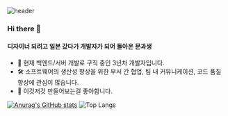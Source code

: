 ![header](https://capsule-render.vercel.app/api?type=waving&color=gradient&height=300&section=header&text=Madang%20Garden&fontAlignY=40&fontSize=90)

### Hi there 👋

#### 디자이너 되려고 일본 갔다가 개발자가 되어 돌아온 문과생
- 🚀 현재 백엔드/서버 개발로 구직 중인 3년차 개발자입니다.
- 🛠️ 소프트웨어의 생산성 향상을 위한 부서 간 협업, 팀 내 커뮤니케이션, 코드 품질 향상에 관심이 많습니다.
- 📘 이것저것 만들어보는걸 좋아합니다.

[![Anurag's GitHub stats](https://github-readme-stats.vercel.app/api?username=mdgarden&show_icons=true)](https://github.com/anuraghazra/github-readme-stats)
![Top Langs](https://github-readme-stats.vercel.app/api/top-langs/?username=mdgarden&size_weight=0.5&count_weight=0.5)
    


